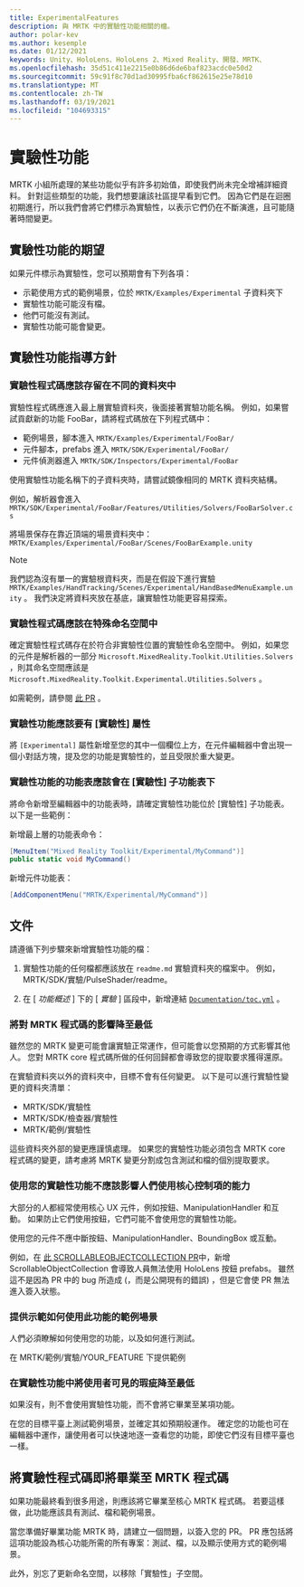 ```yaml
---
title: ExperimentalFeatures
description: 與 MRTK 中的實驗性功能相關的檔。
author: polar-kev
ms.author: kesemple
ms.date: 01/12/2021
keywords: Unity、HoloLens、HoloLens 2、Mixed Reality、開發、MRTK、
ms.openlocfilehash: 35d51c411e2215e0b86d6de6baf823acdc0e50d2
ms.sourcegitcommit: 59c91f8c70d1ad30995fba6cf862615e25e78d10
ms.translationtype: MT
ms.contentlocale: zh-TW
ms.lasthandoff: 03/19/2021
ms.locfileid: "104693315"
---
```

# <a name="experimental-features"></a>實驗性功能

MRTK 小組所處理的某些功能似乎有許多初始值，即使我們尚未完全增補詳細資料。 針對這些類型的功能，我們想要讓該社區提早看到它們。 因為它們是在迴圈初期進行，所以我們會將它們標示為實驗性，以表示它們仍在不斷演進，且可能隨著時間變更。

## <a name="what-to-expect-from-an-experimental-feature"></a>實驗性功能的期望

如果元件標示為實驗性，您可以預期會有下列各項：

- 示範使用方式的範例場景，位於 `MRTK/Examples/Experimental` 子資料夾下
- 實驗性功能可能沒有檔。
- 他們可能沒有測試。
- 實驗性功能可能會變更。

## <a name="experimental-feature-guidelines"></a>實驗性功能指導方針

### <a name="experimental-code-should-live-in-a-separate-folder"></a>實驗性程式碼應該存留在不同的資料夾中

實驗性程式碼應進入最上層實驗資料夾，後面接著實驗功能名稱。 例如，如果嘗試貢獻新的功能 FooBar，請將程式碼放在下列程式碼中：

- 範例場景，腳本進入 `MRTK/Examples/Experimental/FooBar/`
- 元件腳本，prefabs 進入 `MRTK/SDK/Experimental/FooBar/`
- 元件偵測器進入 `MRTK/SDK/Inspectors/Experimental/FooBar`

使用實驗性功能名稱下的子資料夾時，請嘗試鏡像相同的 MRTK 資料夾結構。

例如，解析器會進入 `MRTK/SDK/Experimental/FooBar/Features/Utilities/Solvers/FooBarSolver.cs`

將場景保存在靠近頂端的場景資料夾中： `MRTK/Examples/Experimental/FooBar/Scenes/FooBarExample.unity`

> [!NOTE]
> 我們認為沒有單一的實驗根資料夾，而是在假設下進行實驗 `MRTK/Examples/HandTracking/Scenes/Experimental/HandBasedMenuExample.unity` 。 我們決定將資料夾放在基底，讓實驗性功能更容易探索。

### <a name="experimental-code-should-be-in-a-special-namespace"></a>實驗性程式碼應該在特殊命名空間中

確定實驗性程式碼存在於符合非實驗性位置的實驗性命名空間中。 例如，如果您的元件是解析器的一部分 `Microsoft.MixedReality.Toolkit.Utilities.Solvers` ，則其命名空間應該是 `Microsoft.MixedReality.Toolkit.Experimental.Utilities.Solvers` 。

如需範例，請參閱 [此 PR](https://github.com/microsoft/MixedRealityToolkit-Unity/pull/4532) 。

### <a name="experimental-features-should-have-an-experimental-attribute"></a>實驗性功能應該要有 [實驗性] 屬性

將 `[Experimental]` 屬性新增至您的其中一個欄位上方，在元件編輯器中會出現一個小對話方塊，提及您的功能是實驗性的，並且受限於重大變更。

### <a name="menus-for-experimental-features-should-go-under-experimental-sub-menu"></a>實驗性功能的功能表應該會在 [實驗性] 子功能表下

將命令新增至編輯器中的功能表時，請確定實驗性功能位於 [實驗性] 子功能表。 以下是一些範例：

新增最上層的功能表命令：

```c#
[MenuItem("Mixed Reality Toolkit/Experimental/MyCommand")]
public static void MyCommand()
```

新增元件功能表：

```c#
[AddComponentMenu("MRTK/Experimental/MyCommand")]
```

## <a name="documentation"></a>文件

請遵循下列步驟來新增實驗性功能的檔：

1. 實驗性功能的任何檔都應該放在 `readme.md` 實驗資料夾的檔案中。 例如，MRTK/SDK/實驗/PulseShader/readme。

1. 在 [ *功能概述* ] 下的 [ *實驗* ] 區段中，新增連結 [`Documentation/toc.yml`](../toc.yml) 。

### <a name="minimize-impact-to-mrtk-code"></a>將對 MRTK 程式碼的影響降至最低

雖然您的 MRTK 變更可能會讓實驗正常運作，但可能會以您預期的方式影響其他人。
您對 MRTK core 程式碼所做的任何回歸都會導致您的提取要求獲得還原。

在實驗資料夾以外的資料夾中，目標不會有任何變更。 以下是可以進行實驗性變更的資料夾清單：

- MRTK/SDK/實驗性
- MRTK/SDK/檢查器/實驗性
- MRTK/範例/實驗性

這些資料夾外部的變更應謹慎處理。 如果您的實驗性功能必須包含 MRTK core 程式碼的變更，請考慮將 MRTK 變更分割成包含測試和檔的個別提取要求。

### <a name="using-your-experimental-feature-should-not-impact-peoples-ability-to-use-core-controls"></a>使用您的實驗性功能不應該影響人們使用核心控制項的能力

大部分的人都經常使用核心 UX 元件，例如按鈕、ManipulationHandler 和互動。 如果防止它們使用按鈕，它們可能不會使用您的實驗性功能。

使用您的元件不應中斷按鈕、ManipulationHandler、BoundingBox 或互動。

例如，在 [此 SCROLLABLEOBJECTCOLLECTION PR](https://github.com/microsoft/MixedRealityToolkit-Unity/pull/6001)中，新增 ScrollableObjectCollection 會導致人員無法使用 HoloLens 按鈕 prefabs。 雖然這不是因為 PR 中的 bug 所造成 (，而是公開現有的錯誤) ，但是它會使 PR 無法進入簽入狀態。

### <a name="provide-an-example-scene-that-demonstrates-how-to-use-the-feature"></a>提供示範如何使用此功能的範例場景

人們必須瞭解如何使用您的功能，以及如何進行測試。

在 MRTK/範例/實驗/YOUR_FEATURE 下提供範例

### <a name="minimize-user-visible-flaws-in-experimental-features"></a>在實驗性功能中將使用者可見的瑕疵降至最低

如果沒有，則不會使用實驗性功能，而不會將它畢業至某項功能。

在您的目標平臺上測試範例場景，並確定其如預期般運作。 確定您的功能也可在編輯器中運作，讓使用者可以快速地逐一查看您的功能，即使它們沒有目標平臺也一樣。

## <a name="graduating-experimental-code-into-mrtk-code"></a>將實驗性程式碼即將畢業至 MRTK 程式碼

如果功能最終看到很多用途，則應該將它畢業至核心 MRTK 程式碼。 若要這樣做，此功能應該具有測試、檔和範例場景。

當您準備好畢業功能 MRTK 時，請建立一個問題，以簽入您的 PR。 PR 應包括將這項功能設為核心功能所需的所有專案：測試、檔，以及顯示使用方式的範例場景。

此外，別忘了更新命名空間，以移除「實驗性」子空間。
